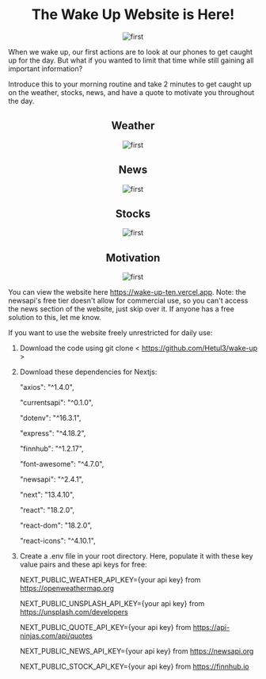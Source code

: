 <h1 align="center">
   The Wake Up Website is Here!
</h1>

<p align="center">
<img src="https://github.com/Hetul3/wake-up/assets/97708864/eebab369-0450-4b2b-8665-9b47f36bbd2f" alt="first" />
</p>


When we wake up, our first actions are to look at our phones to get caught up for the day. But what if you wanted to limit that time while still gaining all important information?

Introduce this to your morning routine and take 2 minutes to get caught up on the weather, stocks, news, and have a quote to motivate you throughout the day.

<h2 align="center">
   Weather
</h2>

<p align="center">
<img src="https://github.com/Hetul3/wake-up/assets/97708864/5c275bd2-9ee0-4f01-a79f-f427e630a069" alt="first" />
</p>


<h2 align="center">
   News
</h2>

<p align="center">
<img src="https://github.com/Hetul3/wake-up/assets/97708864/73e046b1-5bc2-4596-acd5-f1f8f12c11f8" alt="first" />
</p>


<h2 align="center">
   Stocks
</h2>

<p align="center">
<img src="https://github.com/Hetul3/wake-up/assets/97708864/5931b754-3090-4bab-8808-5cd008eeea6f" alt="first" />
</p>


<h2 align="center">
   Motivation
</h2>

<p align="center">
<img src="https://github.com/Hetul3/wake-up/assets/97708864/772298b6-7fb3-4896-886a-bac466f5a2dc" alt="first" />
</p>



You can view the website here https://wake-up-ten.vercel.app.
Note: the newsapi's free tier doesn't allow for commercial use, so you can't access the news section of the website, just skip over it. If anyone has a free solution to this, let me know.

If you want to use the website freely unrestricted for daily use:
1. Download the code using git clone < https://github.com/Hetul3/wake-up >
2. Download these dependencies for Nextjs:
   
    "axios": "^1.4.0",
   
    "currentsapi": "^0.1.0",
   
    "dotenv": "^16.3.1",
   
    "express": "^4.18.2",

    "finnhub": "^1.2.17",

    "font-awesome": "^4.7.0",

    "newsapi": "^2.4.1",

    "next": "13.4.10",

    "react": "18.2.0",

    "react-dom": "18.2.0",

    "react-icons": "^4.10.1",
   
4. Create a .env file in your root directory. Here, populate it with these key value pairs and these api keys for free:

   NEXT_PUBLIC_WEATHER_API_KEY={your api key} from https://openweathermap.org

   NEXT_PUBLIC_UNSPLASH_API_KEY={your api key} from https://unsplash.com/developers

   NEXT_PUBLIC_QUOTE_API_KEY={your api key} from https://api-ninjas.com/api/quotes

   NEXT_PUBLIC_NEWS_API_KEY={your api key} from https://newsapi.org

   NEXT_PUBLIC_STOCK_API_KEY={your api key} from https://finnhub.io
